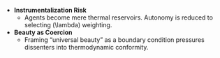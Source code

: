 - **Instrumentalization Risk**  
  - Agents become mere thermal reservoirs. Autonomy is reduced to selecting \(\lambda\) weighting.  
- **Beauty as Coercion**  
  - Framing “universal beauty” as a boundary condition pressures dissenters into thermodynamic conformity.